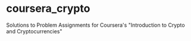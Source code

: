 # coursera_crypto
Solutions to Problem Assignments for Coursera's "Introduction to Crypto and Cryptocurrencies"

